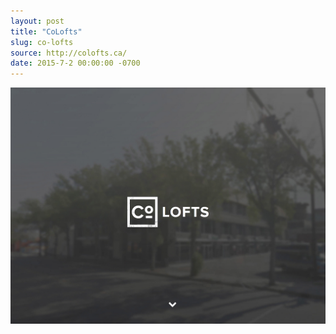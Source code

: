 ```yaml
---
layout: post
title: "CoLofts"
slug: co-lofts
source: http://colofts.ca/
date: 2015-7-2 00:00:00 -0700
---
```


<img src="/assets/img/screenshots/co-lofts.jpg">
